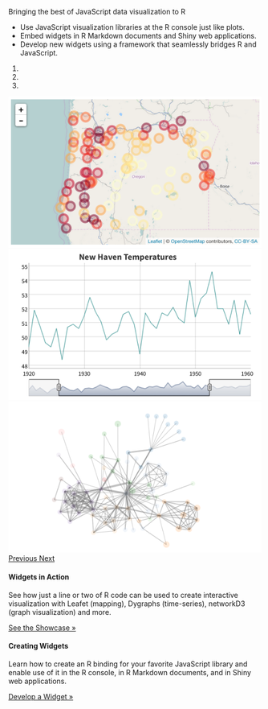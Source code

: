 

<div class="jumbotron">

<div class="container">

<div class="col-md-6">
<p>Bringing the best of JavaScript data visualization to R</p>
<ul>
<li>Use JavaScript visualization libraries at the R console just like plots.</li>
<li>Embed widgets in R Markdown documents and Shiny web applications.</li>
<li>Develop new widgets using a framework that seamlessly bridges R and JavaScript.</li>
</ul>
</div> <!-- col-md-6 -->

<div class="col-md-6">

<div id="widget-carousel" class="carousel slide" 
 data-ride="carousel" data-interval="4000">
<!-- Indicators -->
<ol class="carousel-indicators">
  <li data-target="#widget-carousel" data-slide-to="0" class="active"></li>
  <li data-target="#widget-carousel" data-slide-to="1"></li>
  <li data-target="#widget-carousel" data-slide-to="2"></li>
</ol>

<!-- Wrapper for slides -->
<div class="carousel-inner" role="listbox">
<div class="item active">
  <img src="images/carousel-leaflet.png">
  <div class="carousel-caption">
  </div>
</div>
<div class="item">
  <img src="images/carousel-dygraphs.png">
  <div class="carousel-caption">
  </div>
</div>
<div class="item">
  <img src="images/carousel-networkD3.png">
  <div class="carousel-caption">
  </div>
</div>
</div>

<!-- Controls -->
<a class="left carousel-control" href="#widget-carousel" role="button" data-slide="prev">
  <span class="glyphicon glyphicon-chevron-left" aria-hidden="true"></span>
  <span class="sr-only">Previous</span>
</a>
<a class="right carousel-control" href="#widget-carousel" role="button" data-slide="next">
  <span class="glyphicon glyphicon-chevron-right" aria-hidden="true"></span>
  <span class="sr-only">Next</span>
</a>
</div>

</div> <!-- col-md-6 -->


</div> <!-- container -->
</div> <!-- jumbotron -->

<div class="container">

<div class="row-fluid">
<div class="col-md-5">
<h4>Widgets in Action</h4>
<p>See how just a line or two of R code can be used to create interactive visualization with   Leafet (mapping), Dygraphs (time-series), networkD3 (graph visualization) and more.</p>
<p><a class="btn btn-info" href="showcase_leaflet.html" role="button">See the Showcase &raquo;</a></p>
</div>
<div class="col-md-5 col-md-offset-1">
<h4>Creating Widgets</h4>
<p>Learn how to create an R binding for your favorite JavaScript library and enable use of it in the R console, in R Markdown documents, and in Shiny web applications.</p>
<p><a class="btn btn-success" href="#" role="button">Develop a Widget &raquo;</a></p>
</div>
</div>







